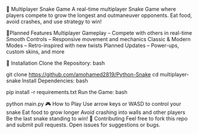🐍 Multiplayer Snake Game
A real-time multiplayer Snake Game where players compete to grow the longest and outmaneuver opponents. Eat food, avoid crashes, and use strategy to win!

🚀Planned Features
Multiplayer Gameplay – Compete with others in real-time
Smooth Controls – Responsive movement and mechanics
Classic & Modern Modes – Retro-inspired with new twists
Planned Updates – Power-ups, custom skins, and more

🔧 Installation
Clone the Repository:
bash

git clone https://github.com/amohamed2819/Python-Snake
cd multiplayer-snake
Install Dependencies:
bash

pip install -r requirements.txt
Run the Game:
bash


python main.py
🎮 How to Play
Use arrow keys or WASD to control your snake
Eat food to grow longer
Avoid crashing into walls and other players
Be the last snake standing to win!
🤝 Contributing
Feel free to fork this repo and submit pull requests. Open issues for suggestions or bugs.

